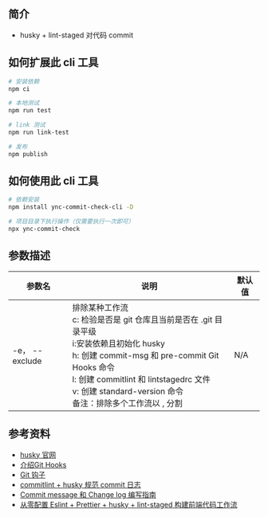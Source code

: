 ## 简介

- husky + lint-staged 对代码 commit

## 如何扩展此 cli 工具

```bash
# 安装依赖
npm ci

# 本地测试
npm run test

# link 测试
npm run link-test

# 发布
npm publish
```

## 如何使用此 cli 工具

```bash
# 依赖安装
npm install ync-commit-check-cli -D

# 项目目录下执行操作（仅需要执行一次即可）
npx ync-commit-check
```

## 参数描述

| 参数名 | 说明 | 默认值 |
| --- | --- | --- |
| -e， --exclude | 排除某种工作流<br> c: 检验是否是 git 仓库且当前是否在 .git 目录平级 <br>i:安装依赖且初始化 husky <br>h: 创建 commit-msg 和 pre-commit Git Hooks 命令 <br>l: 创建 commitlint 和 lintstagedrc 文件 <br>v: 创建 standard-version 命令 <br> 备注：排除多个工作流以 , 分割 | N/A |

## 参考资料

- [husky 官网](https://typicode.github.io/husky)
- [介绍Git Hooks](https://zhuanlan.zhihu.com/p/115224711)
- [Git 钩子](https://malcolmyu.github.io/2015/10/16/Git-Hooks/)
- [commitlint + husky 规范 commit 日志](https://blog.csdn.net/wei371522/article/details/84070803)
- [Commit message 和 Change log 编写指南](http://www.ruanyifeng.com/blog/2016/01/commit_message_change_log.html)
- [从零配置 Eslint + Prettier + husky + lint-staged 构建前端代码工作流](https://segmentfault.com/a/1190000022497035)
